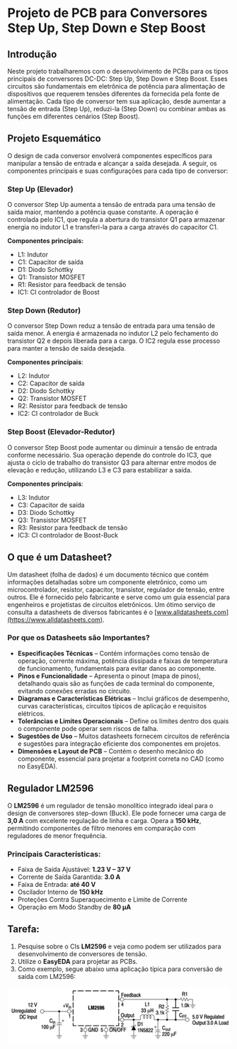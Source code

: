 # Projeto de PCB para Conversores Step Up, Step Down e Step Boost

## Introdução

Neste projeto trabalharemos com o desenvolvimento de PCBs para os tipos principais de conversores DC-DC: Step Up, Step Down e Step Boost. Esses circuitos são fundamentais em eletrônica de potência para alimentação de dispositivos que requerem tensões diferentes da fornecida pela fonte de alimentação. Cada tipo de conversor tem sua aplicação, desde aumentar a tensão de entrada (Step Up), reduzi-la (Step Down) ou combinar ambas as funções em diferentes cenários (Step Boost). 

## Projeto Esquemático

O design de cada conversor envolverá componentes específicos para manipular a tensão de entrada e alcançar a saída desejada. A seguir, os componentes principais e suas configurações para cada tipo de conversor:

### Step Up (Elevador)

O conversor Step Up aumenta a tensão de entrada para uma tensão de saída maior, mantendo a potência quase constante. A operação é controlada pelo IC1, que regula a abertura do transistor Q1 para armazenar energia no indutor L1 e transferi-la para a carga através do capacitor C1.

**Componentes principais:**

- L1: Indutor
- C1: Capacitor de saída
- D1: Diodo Schottky
- Q1: Transistor MOSFET
- R1: Resistor para feedback de tensão
- IC1: CI controlador de Boost

### Step Down (Redutor)

O conversor Step Down reduz a tensão de entrada para uma tensão de saída menor. A energia é armazenada no indutor L2 pelo fechamento do transistor Q2 e depois liberada para a carga. O IC2 regula esse processo para manter a tensão de saída desejada.

**Componentes principais**:

- L2: Indutor
- C2: Capacitor de saída
- D2: Diodo Schottky
- Q2: Transistor MOSFET
- R2: Resistor para feedback de tensão
- IC2: CI controlador de Buck

### Step Boost (Elevador-Redutor)

O conversor Step Boost pode aumentar ou diminuir a tensão de entrada conforme necessário. Sua operação depende do controle do IC3, que ajusta o ciclo de trabalho do transistor Q3 para alternar entre modos de elevação e redução, utilizando L3 e C3 para estabilizar a saída.

**Componentes principais**:

- L3: Indutor
- C3: Capacitor de saída
- D3: Diodo Schottky
- Q3: Transistor MOSFET
- R3: Resistor para feedback de tensão
- IC3: CI controlador de Boost-Buck

## O que é um Datasheet?

Um datasheet (folha de dados) é um documento técnico que contém informações detalhadas sobre um componente eletrônico, como um microcontrolador, resistor, capacitor, transistor, regulador de tensão, entre outros. Ele é fornecido pelo fabricante e serve como um guia essencial para engenheiros e projetistas de circuitos eletrônicos. Um ótimo serviço de consulta a datasheets de diversos fabricantes é o [www.alldatasheets.com](https://www.alldatasheets.com). 

### Por que os Datasheets são Importantes?

- **Especificações Técnicas** – Contém informações como tensão de operação, corrente máxima, potência dissipada e faixas de temperatura de funcionamento, fundamentais para evitar danos ao componente.
- **Pinos e Funcionalidade** – Apresenta o pinout (mapa de pinos), detalhando quais são as funções de cada terminal do componente, evitando conexões erradas no circuito.
- **Diagramas e Características Elétricas** – Inclui gráficos de desempenho, curvas características, circuitos típicos de aplicação e requisitos elétricos.
- **Tolerâncias e Limites Operacionais** – Define os limites dentro dos quais o componente pode operar sem riscos de falha.
- **Sugestões de Uso** – Muitos datasheets fornecem circuitos de referência e sugestões para integração eficiente dos componentes em projetos.
- **Dimensões e Layout de PCB** – Contém o desenho mecânico do componente, essencial para projetar a footprint correta no CAD (como no EasyEDA).

## Regulador LM2596

O **LM2596** é um regulador de tensão monolítico integrado ideal para o design de conversores step-down (Buck). Ele pode fornecer uma carga de **3,0 A** com excelente regulação de linha e carga. Opera a **150 kHz**, permitindo componentes de filtro menores em comparação com reguladores de menor frequência.

### Principais Características:
- Faixa de Saída Ajustável: **1.23 V – 37 V**
- Corrente de Saída Garantida: **3.0 A**
- Faixa de Entrada: **até 40 V**
- Oscilador Interno de **150 kHz**
- Proteções Contra Superaquecimento e Limite de Corrente
- Operação em Modo Standby de **80 µA**

## Tarefa:
1) Pesquise sobre o CIs **LM2596** e veja como podem ser utilizados para desenvolvimento de conversores de tensão.
2) Utilize o **EasyEDA** para projetar as PCBs.
3) Como exemplo, segue abaixo uma aplicação típica para conversão de saída com LM2596:  

<!--
 e **LM3862** pesquisa
-->

![LM2596 - Conversor de tensão de saída ajustável](/img/lm2596.png)
